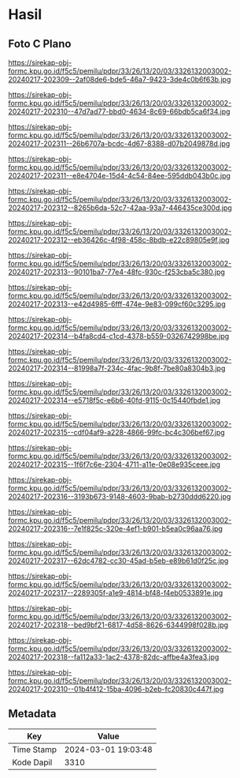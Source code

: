 # Hasil

## Foto C Plano

https://sirekap-obj-formc.kpu.go.id/f5c5/pemilu/pdpr/33/26/13/20/03/3326132003002-20240217-202309--2af08de6-bde5-46a7-9423-3de4c0b6f63b.jpg

https://sirekap-obj-formc.kpu.go.id/f5c5/pemilu/pdpr/33/26/13/20/03/3326132003002-20240217-202310--47d7ad77-bbd0-4634-8c69-66bdb5ca6f34.jpg

https://sirekap-obj-formc.kpu.go.id/f5c5/pemilu/pdpr/33/26/13/20/03/3326132003002-20240217-202311--26b6707a-bcdc-4d67-8388-d07b2049878d.jpg

https://sirekap-obj-formc.kpu.go.id/f5c5/pemilu/pdpr/33/26/13/20/03/3326132003002-20240217-202311--e8e4704e-15d4-4c54-84ee-595ddb043b0c.jpg

https://sirekap-obj-formc.kpu.go.id/f5c5/pemilu/pdpr/33/26/13/20/03/3326132003002-20240217-202312--8265b6da-52c7-42aa-93a7-446435ce300d.jpg

https://sirekap-obj-formc.kpu.go.id/f5c5/pemilu/pdpr/33/26/13/20/03/3326132003002-20240217-202312--eb36426c-4f98-458c-8bdb-e22c89805e9f.jpg

https://sirekap-obj-formc.kpu.go.id/f5c5/pemilu/pdpr/33/26/13/20/03/3326132003002-20240217-202313--90101ba7-77e4-48fc-930c-f253cba5c380.jpg

https://sirekap-obj-formc.kpu.go.id/f5c5/pemilu/pdpr/33/26/13/20/03/3326132003002-20240217-202313--e42d4985-6fff-474e-9e83-099cf60c3295.jpg

https://sirekap-obj-formc.kpu.go.id/f5c5/pemilu/pdpr/33/26/13/20/03/3326132003002-20240217-202314--b4fa8cd4-c1cd-4378-b559-0326742998be.jpg

https://sirekap-obj-formc.kpu.go.id/f5c5/pemilu/pdpr/33/26/13/20/03/3326132003002-20240217-202314--81998a7f-234c-4fac-9b8f-7be80a8304b3.jpg

https://sirekap-obj-formc.kpu.go.id/f5c5/pemilu/pdpr/33/26/13/20/03/3326132003002-20240217-202314--e5718f5c-e6b6-40fd-9115-0c15440fbde1.jpg

https://sirekap-obj-formc.kpu.go.id/f5c5/pemilu/pdpr/33/26/13/20/03/3326132003002-20240217-202315--cdf04af9-a228-4866-99fc-bc4c306bef67.jpg

https://sirekap-obj-formc.kpu.go.id/f5c5/pemilu/pdpr/33/26/13/20/03/3326132003002-20240217-202315--1f6f7c6e-2304-4711-a11e-0e08e935ceee.jpg

https://sirekap-obj-formc.kpu.go.id/f5c5/pemilu/pdpr/33/26/13/20/03/3326132003002-20240217-202316--3193b673-9148-4603-9bab-b2730ddd6220.jpg

https://sirekap-obj-formc.kpu.go.id/f5c5/pemilu/pdpr/33/26/13/20/03/3326132003002-20240217-202316--7e1f825c-320e-4ef1-b901-b5ea0c96aa76.jpg

https://sirekap-obj-formc.kpu.go.id/f5c5/pemilu/pdpr/33/26/13/20/03/3326132003002-20240217-202317--62dc4782-cc30-45ad-b5eb-e89b61d0f25c.jpg

https://sirekap-obj-formc.kpu.go.id/f5c5/pemilu/pdpr/33/26/13/20/03/3326132003002-20240217-202317--2289305f-a1e9-4814-bf48-f4eb0533891e.jpg

https://sirekap-obj-formc.kpu.go.id/f5c5/pemilu/pdpr/33/26/13/20/03/3326132003002-20240217-202318--bed9bf21-6817-4d58-8626-6344998f028b.jpg

https://sirekap-obj-formc.kpu.go.id/f5c5/pemilu/pdpr/33/26/13/20/03/3326132003002-20240217-202318--fa112a33-1ac2-4378-82dc-affbe4a3fea3.jpg

https://sirekap-obj-formc.kpu.go.id/f5c5/pemilu/pdpr/33/26/13/20/03/3326132003002-20240217-202310--01b4f412-15ba-4096-b2eb-fc20830c447f.jpg


## Metadata

| Key        | Value               |
| ---------- | ------------------- |
| Time Stamp | 2024-03-01 19:03:48 |
| Kode Dapil | 3310                |



